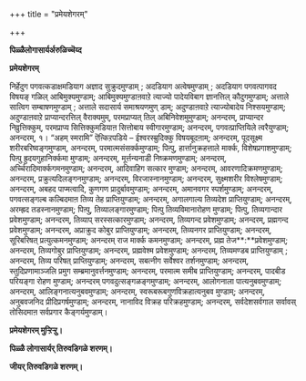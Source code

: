 +++
title = "प्रमेयशेगरम्"

+++


**पिळ्ळैलोगासार्यर्अरुळिच्चॆय्द**

**प्रमेयशेगरम्**

निर्हेदुग पगवत्कडाक्षमडियाग अज्ञाद सुक्रुदमुण्डाम् ; अदडियाग अत्वेषमुण्डाम् ; अदडियाग पगवत्पागवद विषयङ् गळिल् आबिमुक्यमुण्डाम्; आबिमुक्यमुण्डाऩवाऱे त्याज्यो पादेयविबाग ज्ञानत्तिल् कौदुगमुण्डाम्; अत्ताले सात्विग सम्बाषणमुण्डाम् ; अत्ताले सदासार्य समाश्रयणमुण् डाम्; अदुण्डाऩवाऱे त्याज्योबादेय निश्सयमुण्डाम्; अदुण्डाऩवाऱे प्राप्यान्दरत्तिल् वैराक्यमुम्, परमप्राप्यत् तिल् अबिनिवेशमुमुण्डाम्; अनन्दरम्, प्राप्यान्दर निव्रुत्तिक्कुम्, परमप्राप्य सित्तिक्कुमडियाऩ सित्तोबाय स्वीगारमुण्डाम्; अनन्दरम्, पगवत्प्राप्तियिले त्वरैयुण्डाम्; अनन्दरम्, १। “अहम् स्मरामि” ऎऩ्किऱपडिये – ईश्वरस्म्रुदिक्कु विषयबूदऩाम्; अनन्दरम्, पूदसूक्ष्म शरीरबरिष्वङ्गमुण्डाम्, अनन्दरम्, परमात्मसंसर्क्कमुण्डाम्; पिऩ्पु, हार्त्तानुक्रहत्ताले मार्क्क, विशेषप्रगाशमुण्डाम्; पिऩ्पु ह्रुदयगुहानिर्क्कमा मुण्डाम्; अनन्दरम्, मूर्त्तन्यनाडी निष्क्रमणमुण्डाम्; अनन्दरम्, अर्च्चिरादिमार्क्कगमनमुण्डाम्; अनन्दरम्, आदिवाहिग सत्कार मुण्डाम्; अनन्दरम्, आवरणादिक्रमणमुण्डाम्; अनन्दरम्, प्रक्रुत्यदिलङ्गनमुण्डाम्; अनन्दरम्, विरजास्नानमुण्डाम्; अनन्दरम्, सुक्ष्मशरीर विश्लेषमुण्डाम्; अनन्दरम्, अबहद पाप्मत्वादि, कुणगण प्रादुर्बावमुण्डाम्; अनन्दरम्, अमानवगर स्पर्शमुण्डाम्; अनन्दरम्, पगवत्सङ्गल्ब कल्बिदमाऩ तिव्य तेह प्राप्तियुण्डाम्; अनन्दरम्, अगालगाल्य तिव्यदेश प्राप्तियुण्डाम्; अनन्दरम्, अरम्ह्रद तडस्नानमुण्डाम्; पिऩ्पु, तिव्यालङ्गारमुण्डाम्; पिऩ्पु तिव्यविमानारोहण मुण्डाम्; पिऩ्पु, तिव्यगान्दार प्रवेशमुण्डाम्; अनन्दरम्, तिव्याप् सरस्सत्कारमुण्डाम्; अनन्दरम्, तिव्यगन्द प्रवेशमुण्डाम्; अनन्दरम्, प्रह्मगन्द प्रवेशमुण्डाम्; अनन्दरम्, अप्राक्रुद कोबुर प्राप्तियुण्डाम्; अनन्दरम्, तिव्यनगर प्राप्तियुण्डाम्; अनन्दरम्, सूरिबरिषत् प्रत्युत्कमनमुण्डाम्; अनन्दरम् राज मार्क्क कमनमुण्डाम्; अनन्दरम्, प्रह्म तेज**:**प्रवेशमुण्डाम्; अनन्दरम्, तिव्यगोबुर प्राप्तियुण्डाम्; अनन्दरम्, प्रह्मवेश्म प्रवेशमुण्डाम्; अनन्दरम्, तिव्यमण्डब प्राप्तियुण्डाम् ; अनन्दरम्, तिव्य परिषत् प्राप्तियुण्डाम्; अनन्दरम्, सबत्नीग सर्वेश्वर तर्शनमुण्डाम्; अनन्दरम्, स्तुदिप्रणामाञ्जलि प्रमुग सम्ब्रमानुवर्त्तनमुण्डाम्; अनन्दरम्, परमात्म समीब प्राप्तियुण्डाम्; अनन्दरम्, पादबीड परियङ्गा रोहण मुण्डाम्; अनन्दरम् पगवदुत्सङ्गळङ्गमुण्डाम्; अनन्दरम्, आलोगनाला पात्यनुबवमुण्डाम्; अनन्दरम्, आलिङ्गनात्यनुबवमुण्डाम्; अनन्दरम्, स्वरूबरूबगुणविक्रहात्यनुबव मुण्डाम्; अनन्दरम्, अनुबवजनिद प्रीदिप्रगर्षमुण्डाम्; अनन्दरम्, नानाविद विक्रह परिक्रहमुण्डाम्; अनन्दरम्, सर्वदेशसर्वगाल सर्वावस् तोसिदमाऩ सर्वप्रगार कैङ्गर्यमुण्डाम्।

**प्रमेयशेगरम् मुऱ्ऱिऱ्ऱु।**

**पिळ्ळै लोगासार्यर् तिरुवडिगळे शरणम्।**

**जीयर् तिरुवडिगळे शरणम्।**

